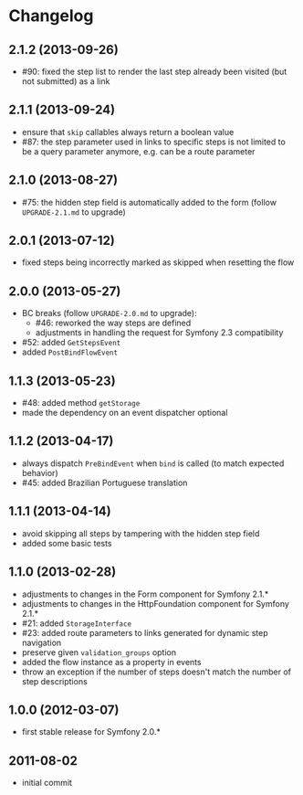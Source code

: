 # Changelog

## 2.1.2 (2013-09-26)

- #90: fixed the step list to render the last step already been visited (but not submitted) as a link

## 2.1.1 (2013-09-24)

- ensure that `skip` callables always return a boolean value
- #87: the step parameter used in links to specific steps is not limited to be a query parameter anymore, e.g. can be a route parameter

## 2.1.0 (2013-08-27)

- #75: the hidden step field is automatically added to the form (follow `UPGRADE-2.1.md` to upgrade)

## 2.0.1 (2013-07-12)

- fixed steps being incorrectly marked as skipped when resetting the flow

## 2.0.0 (2013-05-27)

- BC breaks (follow `UPGRADE-2.0.md` to upgrade):
  - #46: reworked the way steps are defined
  - adjustments in handling the request for Symfony 2.3 compatibility
- #52: added `GetStepsEvent`
- added `PostBindFlowEvent`

## 1.1.3 (2013-05-23)

- #48: added method `getStorage`
- made the dependency on an event dispatcher optional

## 1.1.2 (2013-04-17)

- always dispatch `PreBindEvent` when `bind` is called (to match expected behavior)
- #45: added Brazilian Portuguese translation

## 1.1.1 (2013-04-14)

- avoid skipping all steps by tampering with the hidden step field
- added some basic tests

## 1.1.0 (2013-02-28)

- adjustments to changes in the Form component for Symfony 2.1.*
- adjustments to changes in the HttpFoundation component for Symfony 2.1.*
- #21: added `StorageInterface`
- #23: added route parameters to links generated for dynamic step navigation
- preserve given `validation_groups` option
- added the flow instance as a property in events
- throw an exception if the number of steps doesn't match the number of step descriptions

## 1.0.0 (2012-03-07)

- first stable release for Symfony 2.0.*

## 2011-08-02

- initial commit
